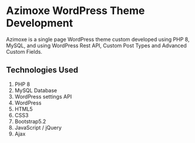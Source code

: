 # Azimoxe WordPress Theme Development

Azimoxe is a single page WordPress theme custom developed using PHP 8, MySQL, and using WordPress Rest API, Custom Post Types and Advanced Custom Fields.

## Technologies Used

1. PHP 8
2. MySQL Database
3. WordPress settings API
4. WordPress
5. HTML5
6. CSS3
7. Bootstrap5.2
8. JavaScript / jQuery
9. Ajax
